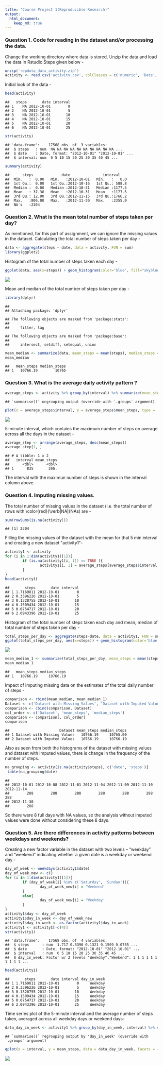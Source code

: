 ```yaml
---
title: "Course Project 1(Reproducible Research)"
output:
  html_document:
    keep_md: true
---
```


### Question 1. Code for reading in the dataset and/or processing the data.

Change the working directory where data is stored. Unzip the data and load the data in Rstudio.Steps given below - 


```r
unzip('repdata_data_activity.zip')
activity <- read.csv('activity.csv', colClasses = c('numeric', 'Date', 'numeric'))
```

Initial look of the data - 


```r
head(activity)
```

```
##   steps       date interval
## 1    NA 2012-10-01        0
## 2    NA 2012-10-01        5
## 3    NA 2012-10-01       10
## 4    NA 2012-10-01       15
## 5    NA 2012-10-01       20
## 6    NA 2012-10-01       25
```

```r
str(activity)
```

```
## 'data.frame':	17568 obs. of  3 variables:
##  $ steps   : num  NA NA NA NA NA NA NA NA NA NA ...
##  $ date    : Date, format: "2012-10-01" "2012-10-01" ...
##  $ interval: num  0 5 10 15 20 25 30 35 40 45 ...
```

```r
summary(activity)
```

```
##      steps             date               interval     
##  Min.   :  0.00   Min.   :2012-10-01   Min.   :   0.0  
##  1st Qu.:  0.00   1st Qu.:2012-10-16   1st Qu.: 588.8  
##  Median :  0.00   Median :2012-10-31   Median :1177.5  
##  Mean   : 37.38   Mean   :2012-10-31   Mean   :1177.5  
##  3rd Qu.: 12.00   3rd Qu.:2012-11-15   3rd Qu.:1766.2  
##  Max.   :806.00   Max.   :2012-11-30   Max.   :2355.0  
##  NA's   :2304
```

### Question 2. What is the mean total number of steps taken per day?

As mentioned, for this part of assignment, we can ignore the missing values in the dataset.
Calculating the total number of steps taken per day -


```r
data <- aggregate(steps ~ date, data = activity, FUN = sum)
library(ggplot2)
```

Histogram of the total number of steps taken each day - 


```r
ggplot(data, aes(x=steps)) + geom_histogram(color='blue', fill="skyblue", bins = 20) + labs(title = 'Histogram of Total Number of Steps taken each day', x = 'Total Steps', y = 'Count')
```

![](PA1_template_files/figure-html/unnamed-chunk-4-1.png)<!-- -->

Mean and median of the total number of steps taken per day - 


```r
library(dplyr)
```

```
## 
## Attaching package: 'dplyr'
```

```
## The following objects are masked from 'package:stats':
## 
##     filter, lag
```

```
## The following objects are masked from 'package:base':
## 
##     intersect, setdiff, setequal, union
```

```r
mean_median <- summarize(data, mean_steps = mean(steps), median_steps = median(steps))
mean_median
```

```
##   mean_steps median_steps
## 1   10766.19        10765
```

### Question 3. What is the average daily activity pattern ?




```r
average_steps <- activity %>% group_by(interval) %>% summarize(mean_steps = mean(steps, na.rm = TRUE))
```

```
## `summarise()` ungrouping output (override with `.groups` argument)
```

```r
plot(x = average_steps$interval, y = average_steps$mean_steps, type = 'l', main = 'Time Series Plot of Average Steps taken per Interval', xlab = 'Intervals(5 min)', ylab = 'Number of Steps', col = 'red', lwd = 1.5, family = 'serif')
```

![](PA1_template_files/figure-html/unnamed-chunk-6-1.png)<!-- -->

5-minute interval, which contains the maximum number of steps on average across all the days in the dataset - 


```r
average_step <- arrange(average_steps, desc(mean_steps))
average_step[1, ]
```

```
## # A tibble: 1 x 2
##   interval mean_steps
##      <dbl>      <dbl>
## 1      835       206.
```

The interval with the maximun number of steps is shown in the interval column above.

### Question 4. Imputing missing values.

The total number of missing values in the dataset (i.e. the total number of rows with \color{red}{\verb|NA|}NAs) are -


```r
sum(rowSums(is.na(activity)))
```

```
## [1] 2304
```

Filling the missing values of the dataset with the mean for that 5 min interval  and creating a new dataset "activity1"- 


```r
activity1 <- activity
for (i in 1:dim(activity1)[1]){
        if (is.na(activity1[i, 1]) == TRUE ){
                activity1[i, 1] = average_steps[average_steps$interval %in% activity1[i,3], 2]
        }  
}
head(activity1)
```

```
##       steps       date interval
## 1 1.7169811 2012-10-01        0
## 2 0.3396226 2012-10-01        5
## 3 0.1320755 2012-10-01       10
## 4 0.1509434 2012-10-01       15
## 5 0.0754717 2012-10-01       20
## 6 2.0943396 2012-10-01       25
```

Histogram of the total number of steps taken each day and mean, median of total number of steps taken per day - 


```r
total_steps_per_day <- aggregate(steps~date, data = activity1, FUN = sum)
ggplot(total_steps_per_day, aes(x=steps)) + geom_histogram(color='blue', fill="skyblue", bins = 20) + labs(title = 'Histogram of Total Number of Steps taken each day(Imputed Data)', x = 'Total Steps', y = 'Count')
```

![](PA1_template_files/figure-html/unnamed-chunk-10-1.png)<!-- -->

```r
mean_median_1 <- summarize(total_steps_per_day, mean_steps = mean(steps), median_steps = median(steps))
mean_median_1
```

```
##   mean_steps median_steps
## 1   10766.19     10766.19
```

Impact of imputing missing data on the estimates of the total daily number of steps -


```r
comparison <- rbind(mean_median, mean_median_1)
Dataset <- c('Dataset with Missing Values', 'Dataset with Imputed Values')
comparison <- cbind(comparison, Dataset)
col_order <- c('Dataset', 'mean_steps', 'median_steps')
comparison <- comparison[, col_order]
comparison
```

```
##                       Dataset mean_steps median_steps
## 1 Dataset with Missing Values   10766.19     10765.00
## 2 Dataset with Imputed Values   10766.19     10766.19
```

Also as seen from both the histograms of the dataset with missing values and dataset with imputed values, there is change in the frequency of the number of steps.


```r
na_grouping <- activity[is.na(activity$steps), c('date', 'steps')]
 table(na_grouping$date)
```

```
## 
## 2012-10-01 2012-10-08 2012-11-01 2012-11-04 2012-11-09 2012-11-10 2012-11-14 
##        288        288        288        288        288        288        288 
## 2012-11-30 
##        288
```
So there were 8 full days with NA values, so the analysis without imputed values were done without considering these 8 days.

### Question 5. Are there differences in activity patterns between weekdays and weekends?

Creating a new factor variable in the dataset with two levels – “weekday” and “weekend” indicating whether a given date is a weekday or weekend day - 


```r
day_of_week <- weekdays(activity1$date)
day_of_week_new <- c()
for (i in 1:dim(activity1)[1]){
        if (day_of_week[i] %in% c('Saturday', 'Sunday')){
                day_of_week_new[i] = 'Weekend'
        }
        else{
                day_of_week_new[i] = 'Weekday'
        }
}
activity1$day <- day_of_week
activity1$day_in_week <- day_of_week_new
activity1$day_in_week <- as.factor(activity1$day_in_week)
activity1 <- activity1[-c(4)]
str(activity1)
```

```
## 'data.frame':	17568 obs. of  4 variables:
##  $ steps      : num  1.717 0.3396 0.1321 0.1509 0.0755 ...
##  $ date       : Date, format: "2012-10-01" "2012-10-01" ...
##  $ interval   : num  0 5 10 15 20 25 30 35 40 45 ...
##  $ day_in_week: Factor w/ 2 levels "Weekday","Weekend": 1 1 1 1 1 1 1 1 1 1 ...
```

```r
head(activity1)
```

```
##       steps       date interval day_in_week
## 1 1.7169811 2012-10-01        0     Weekday
## 2 0.3396226 2012-10-01        5     Weekday
## 3 0.1320755 2012-10-01       10     Weekday
## 4 0.1509434 2012-10-01       15     Weekday
## 5 0.0754717 2012-10-01       20     Weekday
## 6 2.0943396 2012-10-01       25     Weekday
```

Time series plot of the 5-minute interval and the average number of steps taken, averaged across all weekday days or weekend days-


```r
data_day_in_week <- activity1 %>% group_by(day_in_week, interval) %>% summarize(mean_steps = mean(steps))
```

```
## `summarise()` regrouping output by 'day_in_week' (override with `.groups` argument)
```

```r
qplot(x = interval, y = mean_steps, data = data_day_in_week, facets = ~day_in_week, geom = c('line'), xlab = '5-min interval', ylab = 'Number of steps')
```

![](PA1_template_files/figure-html/unnamed-chunk-14-1.png)<!-- -->
